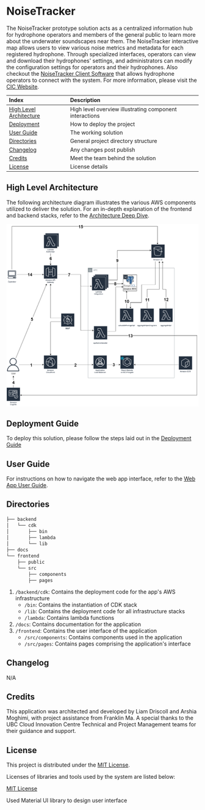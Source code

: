 # NoiseTracker

The NoiseTracker prototype solution acts as a centralized information hub for hydrophone operators and members of the general public to learn more about the underwater soundscapes near them. The NoiseTracker interactive map allows users to view various noise metrics and metadata for each registered hydrophone. Through specialized interfaces, operators can view and download their hydrophones' settings, and administrators can modify the configuration settings for operators and their hydrophones. Also checkout the [NoiseTracker Client Software](https://github.com/UBC-CIC/noise-tracker-client) that allows hydrophone operators to connect with the system. For more information, please visit the [CIC Website](https://cic.ubc.ca/).

| Index                                               | Description                                             |
| :-------------------------------------------------- | :------------------------------------------------------ |
| [High Level Architecture](#high-level-architecture) | High level overview illustrating component interactions |
| [Deployment](#deployment-guide)                     | How to deploy the project                               |
| [User Guide](#user-guide)                           | The working solution                                    |
| [Directories](#directories)                          | General project directory structure
| [Changelog](#changelog)                             | Any changes post publish                                |
| [Credits](#credits)                                 | Meet the team behind the solution                       |
| [License](#license)                                 | License details                                         |

## High Level Architecture

The following architecture diagram illustrates the various AWS components utilized to deliver the solution. For an in-depth explanation of the frontend and backend stacks, refer to the [Architecture Deep Dive](docs/ArchitectureDeepDive.md).

![Alt text](docs/images/noisetracker_architecture.png)

## Deployment Guide

To deploy this solution, please follow the steps laid out in the [Deployment Guide](docs/DeploymentGuide.md)

## User Guide

For instructions on how to navigate the web app interface, refer to the [Web App User Guide](docs/UserGuide.md).

## Directories

```
├── backend
│   └── cdk
│       ├── bin
│       ├── lambda
│       └── lib
├── docs
└── frontend
    ├── public
    └── src
        ├── components
        ├── pages
```

1. `/backend/cdk`: Contains the deployment code for the app's AWS infrastructure
    - `/bin`: Contains the instantiation of CDK stack
    - `/lib`: Contains the deployment code for all infrastructure stacks
    - `/lambda`: Contains lambda functions
2. `/docs`: Contains documentation for the application
3. `/frontend`: Contains the user interface of the application
    - `/src/components`: Contains components used in the application
    - `/src/pages`: Contains pages comprising the application's interface

## Changelog
N/A

## Credits

This application was architected and developed by Liam Driscoll and Arshia Moghimi, with project assistance from Franklin Ma. A special thanks to the UBC Cloud Innovation Centre Technical and Project Management teams for their guidance and support.

## License

This project is distributed under the [MIT License](LICENSE).

Licenses of libraries and tools used by the system are listed below:

[MIT License](LICENSE)

Used Material UI library to design user interface
